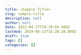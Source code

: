 ```yaml
---
title: <Sample Title>
slug: sample-title
description: null
author: null
date: 2022-04-17T19:39:04.988Z
lastmod: 2019-08-22T15:20:28.000Z
draft: true
tags: []
categories: []
---
```

